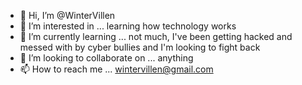 - 👋 Hi, I’m @WinterVillen
- 👀 I’m interested in ... learning how technology works
- 🌱 I’m currently learning ... not much, I've been getting hacked and messed with by cyber bullies and I'm looking to fight back
- 💞️ I’m looking to collaborate on ... anything
- 📫 How to reach me ... wintervillen@gmail.com

<!---
WinterVillen/WinterVillen is a ✨ special ✨ repository because its `README.md` (this file) appears on your GitHub profile.
You can click the Preview link to take a look at your changes.
--->
